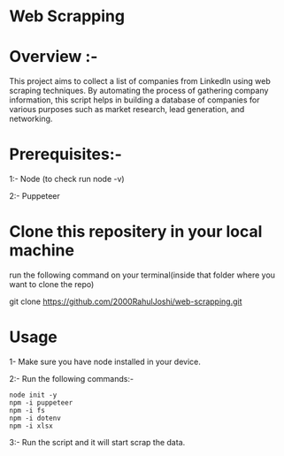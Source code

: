 # Web Scrapping

# Overview :-
This project aims to collect a list of companies from LinkedIn using web scraping techniques. By automating the process of gathering company information, this script helps in building a database of companies for various purposes such as market research, lead generation, and networking.


# Prerequisites:-
 
1:- Node (to check run node -v)

2:- Puppeteer


# Clone this repositery in your local machine
run the following command on your terminal(inside that folder where you want to clone the repo)

git clone https://github.com/2000RahulJoshi/web-scrapping.git



# Usage
1- Make sure you have node installed in your device.

2:- Run the following commands:-

    node init -y
    npm -i puppeteer
    npm -i fs
    npm -i dotenv
    npm -i xlsx

3:- Run the script and it will start scrap the data.